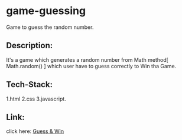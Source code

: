# game-guessing
Game to guess the random number.
## Description:
It's a game which generates a random number from Math method[ Math.random() ] which user have to guess correctly to Win tha Game.
## Tech-Stack:
1.html
2.css
3.javascript.
## Link:
click here: <a href="https://yokeshbaskaran.github.io/game-guessing/">Guess & Win</a>

